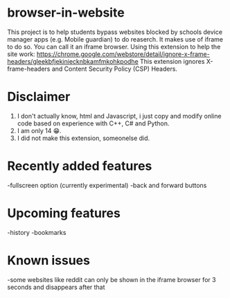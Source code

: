 # browser-in-website
This project is to help students bypass websites blocked by schools device manager apps (e.g. Mobile guardian) to do reaserch.
It makes use of iframe to do so. You can call it an iframe browser.
Using this extension to help the site work: https://chrome.google.com/webstore/detail/ignore-x-frame-headers/gleekbfjekiniecknbkamfmkohkpodhe
This extension ignores X-frame-headers and Content Security Policy (CSP) Headers.
# Disclaimer
1. I don't actually know, html and Javascript, i just copy and modify online code based on experience with C++, C# and Python.
2. I am only 14 😁.
3. I did not make this extension, someonelse did.
# Recently added features
-fullscreen option (currently experimental)
-back and forward buttons
# Upcoming features
-history
-bookmarks
# Known issues
-some websites like reddit can only be shown in the iframe browser for 3 seconds and disappears after that
